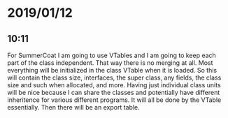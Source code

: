 # 2019/01/12

## 10:11

For SummerCoat I am going to use VTables and I am going to keep each part of
the class independent. That way there is no merging at all. Most everything
will be initialized in the class VTable when it is loaded. So this will
contain the class size, interfaces, the super class, any fields, the class
size and such when allocated, and more. Having just individual class units
will be nice because I can share the classes and potentially have
different inheritence for various different programs. It will all be done by
the VTable essentially. Then there will be an export table.
